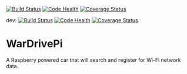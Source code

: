 [![Build Status](https://travis-ci.org/MorenoB/WarDrivePi.svg?branch=master)](https://travis-ci.org/MorenoB/WarDrivePi) [![Code Health](https://landscape.io/github/MorenoB/WarDrivePi/master/landscape.svg?style=flat)](https://landscape.io/github/MorenoB/WarDrivePi/master)
[![Coverage Status](https://coveralls.io/repos/github/MorenoB/WarDrivePi/badge.svg?branch=master)](https://coveralls.io/github/MorenoB/WarDrivePi?branch=master)

dev: [![Build Status](https://travis-ci.org/MorenoB/WarDrivePi.svg?branch=dev)](https://travis-ci.org/MorenoB/WarDrivePi) [![Code Health](https://landscape.io/github/MorenoB/WarDrivePi/dev/landscape.svg?style=flat)](https://landscape.io/github/MorenoB/WarDrivePi/dev) [![Coverage Status](https://coveralls.io/repos/github/MorenoB/WarDrivePi/badge.svg?branch=dev)](https://coveralls.io/github/MorenoB/WarDrivePi?branch=dev)

# WarDrivePi
A Raspberry powered car that will search and register for Wi-Fi network data.
